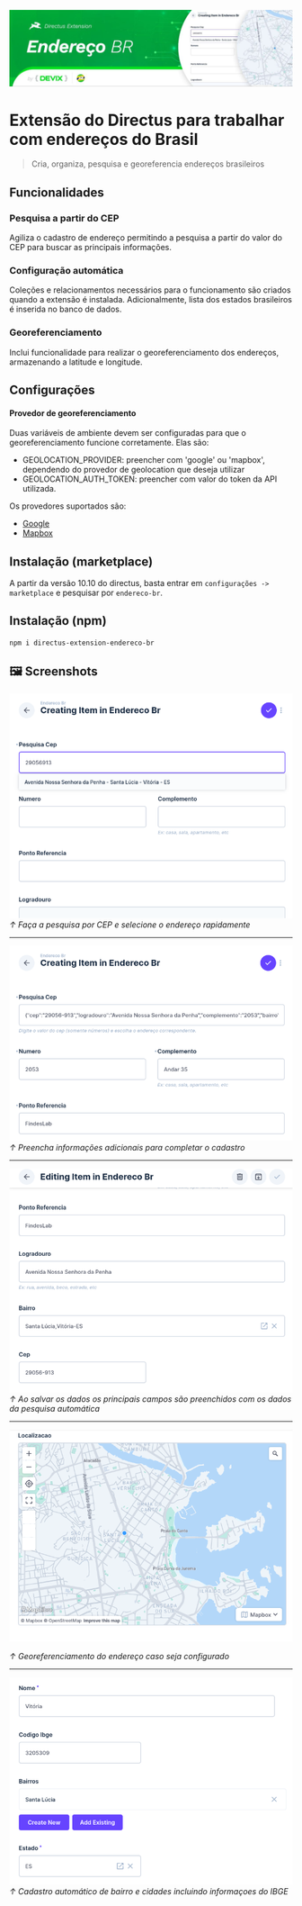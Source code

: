![](https://github.com/devix-tecnologia/directus-extension-endereco-br/raw/main/docs/Banner.jpg)


# Extensão do Directus para trabalhar com endereços do Brasil
> Cria, organiza, pesquisa e georeferencia endereços brasileiros


## Funcionalidades
### Pesquisa a partir do CEP

Agiliza o cadastro de endereço permitindo a pesquisa a partir do valor do CEP para buscar as principais informações.

### Configuração automática

Coleções e relacionamentos necessários para o funcionamento são criados quando a extensão é instalada. Adicionalmente, lista dos estados brasileiros é inserida no banco de dados.

### Georeferenciamento

Inclui funcionalidade para realizar o georeferenciamento dos endereços, armazenando a latitude e longitude.

## Configurações

#### Provedor de georeferenciamento

Duas variáveis de ambiente devem ser configuradas para que o georeferenciamento funcione corretamente. Elas são:

- GEOLOCATION_PROVIDER: preencher com 'google' ou 'mapbox', dependendo do provedor de geolocation que deseja utilizar
- GEOLOCATION_AUTH_TOKEN: preencher com valor do token da API utilizada.

Os provedores suportados são:

- [Google](https://developers.google.com/maps/)
- [Mapbox](https://www.mapbox.com/)



## Instalação (marketplace)
A partir da versão 10.10 do directus, basta entrar em  `configurações -> marketplace` e pesquisar por `endereco-br`.

## Instalação (npm)
```
npm i directus-extension-endereco-br
```

## 🖼 Screenshots
![](https://github.com/devix-tecnologia/directus-extension-endereco-br/raw/main/docs/pesquisa.png)
*↑ Faça a pesquisa por CEP e selecione o endereço rapidamente*

---

![](https://github.com/devix-tecnologia/directus-extension-endereco-br/raw/main/docs/preenchendo_adicional.png)
*↑ Preencha informações adicionais para completar o cadastro*

---

![](https://github.com/devix-tecnologia/directus-extension-endereco-br/raw/main/docs/preenchimento_automatico.png)
*↑ Ao salvar os dados os principais campos são preenchidos com os dados da pesquisa automática*

---

![](https://github.com/devix-tecnologia/directus-extension-endereco-br/raw/main/docs/georeferenciamento.png)

*↑ Georeferenciamento do endereço caso seja configurado*

---

![](https://github.com/devix-tecnologia/directus-extension-endereco-br/raw/main/docs/cidade_bairro_automatico.png)
*↑ Cadastro automático de bairro e cidades incluindo informaçoes do IBGE*


